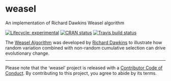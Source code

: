 
<!-- README.md is generated from README.Rmd. Please edit that file -->

# weasel

An implementation of Richard Dawkins Weasel algorithm

<!-- badges: start -->

[![Lifecycle:
experimental](https://img.shields.io/badge/lifecycle-experimental-orange.svg)](https://www.tidyverse.org/lifecycle/#experimental)
[![CRAN
status](https://www.r-pkg.org/badges/version/weasel)](https://cran.r-project.org/package=weasel)
[![Travis build
status](https://travis-ci.org/paternogbc/weasel.svg?branch=master)](https://travis-ci.org/paternogbc/weasel)
<!-- badges: end -->

The [Weasel Algorithm](https://en.wikipedia.org/wiki/Weasel_program) was
developed by [Richard
Dawkins](https://en.wikipedia.org/wiki/Richard_Dawkins) to illustrate
how random variation combined with non-random cumulative selection can
drive evolutionary change.

-----

Please note that the ‘weasel’ project is released with a [Contributor
Code of Conduct](.github/CODE_OF_CONDUCT.md). By contributing to this
project, you agree to abide by its terms.
